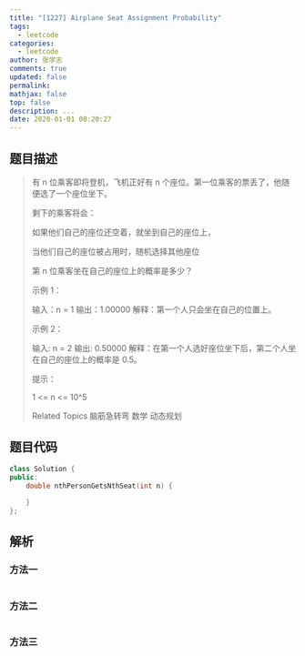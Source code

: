 ```yaml
---
title: "[1227] Airplane Seat Assignment Probability"
tags:
  - leetcode
categories:
  - leetcode
author: 张学志
comments: true
updated: false
permalink:
mathjax: false
top: false
description: ...
date: 2020-01-01 00:20:27
---
```


## 题目描述

> 有 n 位乘客即将登机，飞机正好有 n 个座位。第一位乘客的票丢了，他随便选了一个座位坐下。 
> 
> 剩下的乘客将会： 
> 
> 
> 
> 如果他们自己的座位还空着，就坐到自己的座位上， 
> 
> 当他们自己的座位被占用时，随机选择其他座位 
> 
> 
> 第 n 位乘客坐在自己的座位上的概率是多少？ 
> 
> 
> 
> 示例 1： 
> 
> 
> 输入：n = 1
> 输出：1.00000
> 解释：第一个人只会坐在自己的位置上。 
> 
> 示例 2： 
> 
> 
> 输入: n = 2
> 输出: 0.50000
> 解释：在第一个人选好座位坐下后，第二个人坐在自己的座位上的概率是 0.5。
> 
> 
> 
> 
> 提示： 
> 
> 
> 1 <= n <= 10^5 
> 
> Related Topics 脑筋急转弯 数学 动态规划

## 题目代码

```cpp
class Solution {
public:
    double nthPersonGetsNthSeat(int n) {
        
    }
};
```

## 解析

### 方法一

```cpp

```

### 方法二

```cpp

```

### 方法三

```cpp

```

